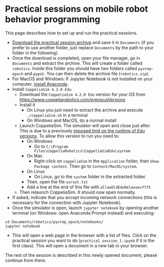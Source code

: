 # Practical sessions on mobile robot behavior programming

This page describes how to set up and run the practical sessions. 

- [Download the practical session archive](https://drive.google.com/file/d/19KzgovlL5sW01uHtPJo5DowE2uwyY36B/view?usp=sharing) and save it in `Documents` (if you prefer to use another folder, just replace `Documents` by the path to your folder in the following).
- Once the download is completed, open your file manager, go in `Documents` and extract the archive. This will create a folder called `robotics`. Inside this folder you should have two folders called `pyvrep-epuck` and `pypot`. You can then delete the archive file (`robotics.zip`).
- For MacOS and Windows: If Jupyter Notebook is not installed on your computer, [install Anaconda](https://www.anaconda.com/).
- Install `CoppeliaSim 4.2.0 Edu`
    - Download the `CoppeliaSim 4.2.0 Edu` version for your OS from https://www.coppeliarobotics.com/previousVersions
    - Install it
        - On Linux you just need to extract the archive and execute `./coppeliaSim.sh` in a terminal
        - On Windows and MacOS, do a normal install
    - Launch CoppeliaSim. The simulator will open and close just after. This is due to a previously [imposed limit on the runtime of Edu versions](https://forum.coppeliarobotics.com/viewtopic.php?f=9&t=9334). To allow this version to run you need to:
        - On Windows
            - Go to `C:\Program Files\CoppeliaRobotics\CoppeliaSimEdu\system`
        - On Mac
            - Right-click on `coppeliaSim` in the `Application` folder, then `Show Package content`. Then go to `Content/MacOS/system`.
        - On Linux
            - On Linux, go to the `system` folder in the extracted folder.
        - Then, open the file `usrset.txt`
        - Add a line at the end of this file with `allowOldEduRelease=7775`
    - Then relaunch CoppeliaSim. It should now open normally.
- If asked, indicate that you accept incoming network connections (this is necessary for the connection with Jupyter Notebook). 
- Once the simulator is open, launch `jupyter notebook` by opening another terminal (on Windows: open Anaconda Prompt instead) and executing:
```
cd Documents/robotics/pyvrep_epuck/notebooks/
jupyter notebook
```
- This will open a web page in the browser with a list of files. Click on the practical session you want to do (`practical_session_1.ipynb` if it is the first class). This will open a document in a new tab in your browser.

The rest of the session is described in this newly opened document, please continue from there. 
